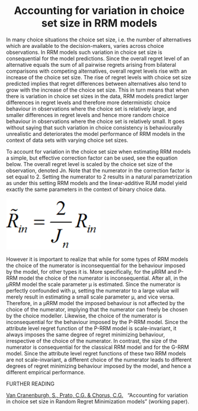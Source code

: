 <div id="bgLayers_comp-la7woktq" class="MW5IWV" data-hook="bgLayers">&nbsp;</div>
<div class="" data-mesh-id="comp-la7woktqinlineContent" data-testid="inline-content">
<div data-mesh-id="comp-la7woktqinlineContent-gridContainer" data-testid="mesh-container-content">
<div id="comp-ilup2bft" class="BaOVQ8 tz5f0K comp-ilup2bft wixui-rich-text" data-testid="richTextElement">
<h1 class="font_2 wixui-rich-text__text" style="text-align: center;">Accounting for variation in choice set size in RRM models</h1>
<p class="font_8 wixui-rich-text__text">In many choice situations the choice set size, i.e. the number of alternatives which are available to the decision-makers, varies across choice observations. In RRM models such variation in choice set size is consequential for the model predictions. Since the overall regret level of an alternative equals the sum of all pairwise regrets arising from bilateral comparisons with competing alternatives, overall regret levels rise with an increase of the choice set size. The rise of regret levels with choice set size predicted implies that regret differences between alternatives also tend to grow with the increase of the choice set size. This in turn means that when there is variation in choice set sizes in the data, RRM models predict larger differences in regret levels and therefore more deterministic choice behaviour in observations where the choice set is relatively large, and smaller differences in regret levels and hence more random choice behaviour in observations where the choice set is relatively small.&nbsp;It goes without saying that such variation in choice consistency is behaviourally unrealistic and deteriorates the model performance of RRM models in the context of data sets with varying choice set sizes.</p>
<p class="font_8 wixui-rich-text__text">To account for variation in the choice set size when estimating RRM models a simple, but effective correction factor can be&nbsp;used, see the equation below. The overall regret level is scaled by the choice set size&nbsp;of the observation, denoted&nbsp;<span class="wixui-rich-text__text">Jn</span>.&nbsp;Note that the numerator in the correction factor is set equal to 2. Setting the numerator to&nbsp;2&nbsp;results in a natural&nbsp;parametrization as&nbsp;under this setting RRM models and the linear-additive RUM model yield exactly the same parameters in the context of binary choice data.</p>
<p class="font_8 wixui-rich-text__text"><img src="https://github.com/sandervancranenburgh/advancedRRMmodels/blob/main/Source/RRM%20Methodology/Variation%20in%20choice%20set%20size/variation.png" alt="" /></p>
<p class="font_8 wixui-rich-text__text">However it is important to realize that while for some types of RRM models the choice of the numerator is inconsequential for the behaviour imposed by the model, for other types it is. More specifically, for the &mu;RRM and P-RRM model the choice of the numerator is inconsequential. After all, in the &mu;RRM model the scale parameter &mu; is estimated. Since the numerator is perfectly confounded with &mu;, setting the numerator to a large value will merely result in estimating a small scale parameter &mu;, and vice versa. Therefore, in a &mu;RRM model the imposed behaviour is not affected by the choice of the numerator, implying that the numerator can freely be chosen by the choice modeller. Likewise, the choice of the numerator is inconsequential for the behaviour imposed by the P-RRM model. Since the attribute level regret function of the P-RRM model is scale-invariant, it always imposes the same degree of regret minimizing behaviour, irrespective of the choice of the numerator.&nbsp;In contrast, the size of the numerator&nbsp;is consequential for the classical RRM model and for the G-RRM model. Since the attribute level regret functions of these two RRM models are not scale-invariant, a different choice of the numerator&nbsp;leads to different degrees of regret minimizing behaviour imposed by the model, and hence a different empirical performance.</p>
<p class="font_7 wixui-rich-text__text">FURTHER READING</p>
<p class="font_8 wixui-rich-text__text"><span class="wixui-rich-text__text"><a class="wixui-rich-text__text" href="https://github.com/sandervancranenburgh/advancedRRMmodels/blob/main/Source/RRM%20Methodology/Decision%20rule%20robust%20designs/Cranenburgh%20et%20al_TrA_2017.pdf" target="_blank" rel="noopener">Van Cranenburgh, S., Prato, C.G. &amp; Chorus, C.G.</a></span><a class="wixui-rich-text__text">&nbsp;</a>&nbsp; &ldquo;Accounting for variation in choice set size in Random Regret Minimization models&rdquo; (working paper).&nbsp;</p>
<p class="font_8 wixui-rich-text__text">&nbsp;</p>
</div>
</div>
</div>
